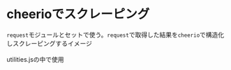 # cheerioでスクレーピング

`request`モジュールとセットで使う。`request`で取得した結果を`cheerio`で構造化しスクレーピングするイメージ<br>
<br>
utilities.jsの中で使用